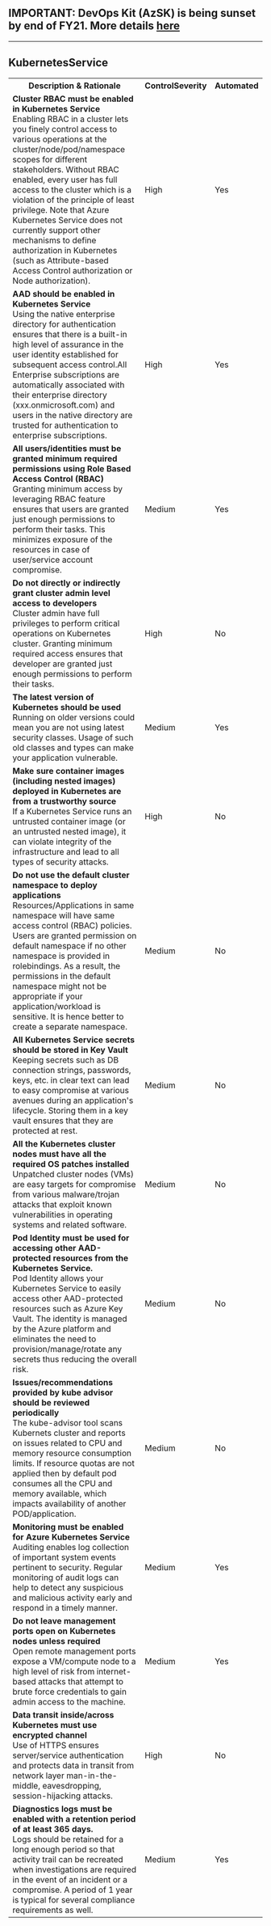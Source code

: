 ## IMPORTANT: DevOps Kit (AzSK) is being sunset by end of FY21. More details [here](/ReleaseNotes/AzSKSunsetNotice.md)
----------------------------------------------

<html>
<head>

</head>

<body>
    <H2>KubernetesService</H2>
    <table>
        <tr>
            <th>Description & Rationale</th>
            <th>ControlSeverity</th>
            <th>Automated</th>
        </tr>
        <tr>
            <td><b>Cluster RBAC must be enabled in Kubernetes Service</b><br />Enabling RBAC in a cluster lets you
                finely control access to various operations at the cluster/node/pod/namespace scopes for different
                stakeholders. Without RBAC enabled, every user has full access to the cluster which is a violation of
                the principle of least privilege. Note that Azure Kubernetes Service does not currently support other
                mechanisms to define authorization in Kubernetes (such as Attribute-based Access Control authorization
                or Node authorization).</td>
            <td>High</td>
            <td>Yes</td>
        </tr>
        <tr>
            <td><b>AAD should be enabled in Kubernetes Service</b><br />Using the native enterprise directory for
                authentication ensures that there is a built-in high level of assurance in the user identity
                established for subsequent access control.All Enterprise subscriptions are automatically associated
                with their enterprise directory (xxx.onmicrosoft.com) and users in the native directory are trusted for
                authentication to enterprise subscriptions.</td>
            <td>High</td>
            <td>Yes</td>
        </tr>
        <tr>
            <td><b>All users/identities must be granted minimum required permissions using Role Based Access Control
                    (RBAC)</b><br />Granting minimum access by leveraging RBAC feature ensures that users are granted
                just enough permissions to perform their tasks. This minimizes exposure of the resources in case of
                user/service account compromise.</td>
            <td>Medium</td>
            <td>Yes</td>
        </tr>
        <tr>
            <td><b>Do not directly or indirectly grant cluster admin level access to developers</b><br />Cluster admin
                have full privileges to perform critical operations on Kubernetes cluster. Granting minimum required
                access ensures that developer are granted just enough permissions to perform their tasks.</td>
            <td>High</td>
            <td>No</td>
        </tr>
        <tr>
            <td><b>The latest version of Kubernetes should be used</b><br />Running on older versions could mean you
                are not using latest security classes. Usage of such old classes and types can make your application
                vulnerable.</td>
            <td>Medium</td>
            <td>Yes</td>
        </tr>
        <tr>
            <td><b>Make sure container images (including nested images) deployed in Kubernetes are from a trustworthy
                    source</b><br />If a Kubernetes Service runs an untrusted container image (or an untrusted nested
                image), it can violate integrity of the infrastructure and lead to all types of security attacks.</td>
            <td>High</td>
            <td>No</td>
        </tr>
        <tr>
            <td><b>Do not use the default cluster namespace to deploy applications</b><br />Resources/Applications in
                same namespace will have same access control (RBAC) policies. Users are granted permission on default
                namespace if no other namespace is provided in rolebindings. As a result, the permissions in the
                default namespace might not be appropriate if your application/workload is sensitive. It is hence
                better to create a separate namespace.</td>
            <td>Medium</td>
            <td>No</td>
        </tr>
        <tr>
            <td><b>All Kubernetes Service secrets should be stored in Key Vault</b><br />Keeping secrets such as DB
                connection strings, passwords, keys, etc. in clear text can lead to easy compromise at various avenues
                during an application's lifecycle. Storing them in a key vault ensures that they are protected at rest.</td>
            <td>Medium</td>
            <td>No</td>
        </tr>
        <tr>
            <td><b>All the Kubernetes cluster nodes must have all the required OS patches installed</b><br />Unpatched
                cluster nodes (VMs) are easy targets for compromise from various malware/trojan attacks that exploit
                known vulnerabilities in operating systems and related software.</td>
            <td>Medium</td>
            <td>No</td>
        </tr>
        <tr>
            <td><b>Pod Identity must be used for accessing other AAD-protected resources from the Kubernetes Service.</b><br />Pod
                Identity allows your Kubernetes Service to easily access other AAD-protected resources such as Azure
                Key Vault. The identity is managed by the Azure platform and eliminates the need to
                provision/manage/rotate any secrets thus reducing the overall risk.</td>
            <td>Medium</td>
            <td>No</td>
        </tr>
        <tr>
            <td><b>Issues/recommendations provided by kube advisor should be reviewed periodically</b><br />The
                kube-advisor tool scans Kubernets cluster and reports on issues related to CPU and memory resource
                consumption limits. If resource quotas are not applied then by default pod consumes all the CPU and
                memory available, which impacts availability of another POD/application.</td>
            <td>Medium</td>
            <td>No</td>
        </tr>
        <tr>
            <td><b>Monitoring must be enabled for Azure Kubernetes Service</b><br />Auditing enables log collection of
                important system events pertinent to security. Regular monitoring of audit logs can help to detect any
                suspicious and malicious activity early and respond in a timely manner.</td>
            <td>Medium</td>
            <td>Yes</td>
        </tr>
        <tr>
            <td><b>Do not leave management ports open on Kubernetes nodes unless required</b><br />Open remote
                management ports expose a VM/compute node to a high level of risk from internet-based attacks that
                attempt to brute force credentials to gain admin access to the machine.</td>
            <td>Medium</td>
            <td>Yes</td>
        </tr>
        <tr>
            <td><b>Data transit inside/across Kubernetes must use encrypted channel</b><br />Use of HTTPS ensures
                server/service authentication and protects data in transit from network layer man-in-the-middle,
                eavesdropping, session-hijacking attacks.</td>
            <td>High</td>
            <td>No</td>
        </tr>
        <tr>
            <td><b>Diagnostics logs must be enabled with a retention period of at least 365 days.</b><br />Logs should
                be retained for a long enough period so that activity trail can be recreated when investigations are
                required in the event of an incident or a compromise. A period of 1 year is typical for several
                compliance requirements as well.</td>
            <td>Medium</td>
            <td>Yes</td>
        </tr>
    </table>
    <table>
    </table>
</body>
</html>
